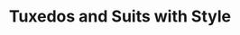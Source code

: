 ---
title: "Tuxedos and Suits with Style"
url: /dover/tuxedos-and-suits-with-style/
shop: clothes
---